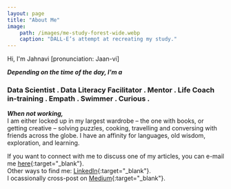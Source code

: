 ```yaml
---
layout: page
title: "About Me"
image: 
    path: /images/me-study-forest-wide.webp
    caption: "DALL-E’s attempt at recreating my study."
---
```

Hi, I'm Jahnavi [pronunciation: Jaan-vi]

**_Depending on the time of the day, I'm a_**
### Data Scientist . Data Literacy Facilitator . Mentor . Life Coach in-training . Empath . Swimmer . Curious .

**_When not working,_**  
I am either locked up in my largest wardrobe – the one with books, or getting creative – solving puzzles, cooking, travelling and conversing with friends across the globe. I have an affinity for languages, old wisdom, exploration, and learning. 

If you want to connect with me to discuss one of my articles, you can e-mail me [here](mailto:jahnavighelani@gmail.com?){:target="_blank"}.  
Other ways to find me: [LinkedIn](https://www.linkedin.com/in/jahnavigh){:target="_blank"}.  
I ocassionally cross-post on [Medium](https://medium.com/@explorerjj){:target="_blank"}. 
